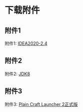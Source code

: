 # 下载附件

## 附件1
附件1: [IDEA2020-2.4](https://download.jetbrains.com/idea/ideaIC-2020.2.4.exe?_ga=2.225229786.153426118.1621001233-2086553608.1620829193)
## 附件2
附件2: [JDK8](https://download.oracle.com/otn/java/jdk/8u291-b10/d7fc238d0cbf4b0dac67be84580cfb4b/jdk-8u291-windows-x64.exe)  
## 附件3
附件3: [Plain Craft Launcher 2正式版](download/PCL2.exe ':ignore')